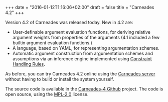 +++
date = "2016-01-12T1:16:06+02:00"
draft = false
title = "Carneades 4.2"
+++

Version 4.2 of Carneades was released today.  New in 4.2 are:

- User-definable argument evaluation functions, for deriving relative
  argument weights from properties of the arguments (4.1 included a few
  builtin argument evaluation functions.)
- A language, based on YAML, for representing argumentation schemes. 
- Automatic argument construction from argumentation schemes and assumptions 
  via an inference engine implemented using
  [Constraint Handling Rules](https://dtai.cs.kuleuven.be/CHR/). 

As before, you can try Carneades 4.2 online using the
[Carneades server](http://carneades.fokus.fraunhofer.de) without
having to build or install the system yourself.

The source code is available in the [Carneades-4
Github](https://github.com/carneades/carneades-4) project. The code is
open source, using the [MPL-2.0](https://www.mozilla.org/MPL/2.0/)
license.





